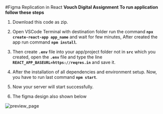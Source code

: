 #Figma Replication in React
**Vouch Digital Assignment**
**To run application follow these steps**

1. Download this code as zip.

2. Open VSCode Terminal with destination folder run the command **`npx create-react-app app_name`** and wait for few minutes, After created the app run command **`npm install`**.

3. Then create **`.env`** file into your app/project folder not in **`src`** which you created, open the **`.env`** file and type the line **`
   REACT_APP_BASEURL=https://reqres.in`**
and save it.

4. After the installation of all dependencies and environment setup. Now, you have to run last command **`npm start`**.

5. Now your server will start successfully.

6. The figma design also shown below 

![preview_page](https://user-images.githubusercontent.com/97972189/226624304-f7c6717d-5d10-4b1b-85fb-ff2c21689739.jpg)
